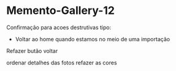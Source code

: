 # Memento-Gallery-12

Confirmação para acoes destrutivas tipo:
- Voltar ao home quando estamos no meio de uma importação

Refazer butão voltar

ordenar detalhes das fotos
refazer as cores











         